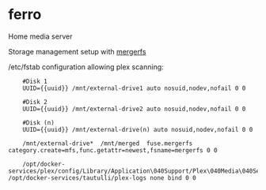 # ferro

Home media server


Storage management setup with [mergerfs](https://github.com/trapexit/mergerfs)

/etc/fstab configuration allowing plex scanning:
```
    #Disk 1
    UUID={{uuid}} /mnt/external-drive1 auto nosuid,nodev,nofail 0 0
    
    #Disk 2
    UUID={{uuid}} /mnt/external-drive2 auto nosuid,nodev,nofail 0 0

    #Disk (n)
    UUID={{uuid}} /mnt/external-drive(n) auto nosuid,nodev,nofail 0 0

    /mnt/external-drive*  /mnt/merged  fuse.mergerfs category.create=mfs,func.getattr=newest,fsname=mergerfs 0 0
    
    /opt/docker-services/plex/config/Library/Application\040Support/Plex\040Media\040Server/Logs /opt/docker-services/tautulli/plex-logs none bind 0 0
```